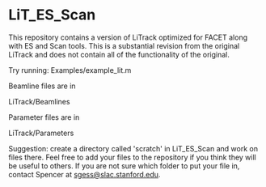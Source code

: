 LiT_ES_Scan
===========

This repository contains a version of LiTrack optimized for FACET along 
with ES and Scan tools. This is a substantial revision from the original 
LiTrack and does not contain all of the functionality of the original.

Try running:
Examples/example_lit.m

Beamline files are in

LiTrack/Beamlines

Parameter files are in

LiTrack/Parameters

Suggestion: create a directory called 'scratch' in LiT_ES_Scan and work on 
files there. Feel free to add your files to the repository if you think 
they will be useful to others. If you are not sure which folder to put your 
file in, contact Spencer at sgess@slac.stanford.edu.

